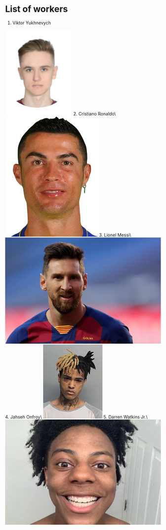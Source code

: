# List of workers

1. Viktor Yukhnevych
<img src="workers/Viktor.png">
2. Cristiano Ronaldo\
<img src="workers/cristiano.webp">
3. Lionel Messi\
<img src="workers/messi.jpg">
4. Jahseh Onfroy\
<img src="workers/Xxxtentacion_(cropped).jpg">
5. Darren Watkins Jr.\
<img src="workers/darren.jpg">
